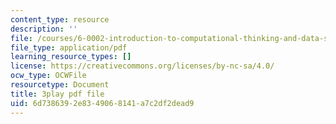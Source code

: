 ```yaml
---
content_type: resource
description: ''
file: /courses/6-0002-introduction-to-computational-thinking-and-data-science-fall-2016/6d7386392e8349068141a7c2df2dead9_V_TulH374hw.pdf
file_type: application/pdf
learning_resource_types: []
license: https://creativecommons.org/licenses/by-nc-sa/4.0/
ocw_type: OCWFile
resourcetype: Document
title: 3play pdf file
uid: 6d738639-2e83-4906-8141-a7c2df2dead9
---
```


